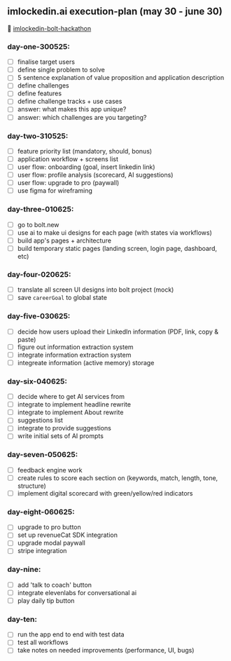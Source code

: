 ## imlockedin.ai execution-plan (may 30 - june 30) <br>
🔗 [imlockedin-bolt-hackathon](https://chatgpt.com/c/6839eed6-2798-8011-af01-9cecb4c35f57) <br>
### day-one-300525:
- [ ] finalise target users
- [ ] define single problem to solve
- [ ] 5 sentence explanation of value proposition and application description
- [ ] define challenges
- [ ] define features
- [ ] define challenge tracks + use cases
- [ ] answer: what makes this app unique?
- [ ] answer: which challenges are you targeting?

### day-two-310525:
- [ ] feature priority list (mandatory, should, bonus)
- [ ] application workflow + screens list
- [ ] user flow: onboarding (goal, insert linkedin link)
- [ ] user flow: profile analysis (scorecard, AI suggestions)
- [ ] user flow: upgrade to pro (paywall)
- [ ] use figma for wireframing

### day-three-010625:
- [ ] go to bolt.new
- [ ] use ai to make ui designs for each page (with states via workflows)
- [ ] build app's pages + architecture
- [ ] build temporary static pages (landing screen, login page, dashboard, etc)

### day-four-020625:
- [ ] translate all screen UI designs into bolt project (mock)
- [ ] save `careerGoal` to global state

### day-five-030625:
- [ ] decide how users upload their LinkedIn information (PDF, link, copy & paste)
- [ ] figure out information extraction system
- [ ] integrate information extraction system
- [ ] integreate information (active memory) storage

### day-six-040625:
- [ ] decide where to get AI services from
- [ ] integrate to implement headline rewrite
- [ ] integrate to implement About rewrite
- [ ] suggestions list
- [ ] integrate to provide suggestions
- [ ] write initial sets of AI prompts

### day-seven-050625:
- [ ] feedback engine work
- [ ] create rules to score each section on (keywords, match, length, tone, structure)
- [ ] implement digital scorecard with green/yellow/red indicators

### day-eight-060625:
- [ ] upgrade to pro button
- [ ] set up revenueCat SDK integration
- [ ] upgrade modal paywall
- [ ] stripe integration

### day-nine:
- [ ] add 'talk to coach' button
- [ ] integrate elevenlabs for conversational ai
- [ ] play daily tip button

### day-ten:
- [ ] run the app end to end with test data
- [ ] test all workflows
- [ ] take notes on needed improvements (performance, UI, bugs)